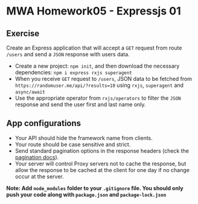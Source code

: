 # MWA Homework05 - Expressjs 01
## Exercise
Create an Express application that will accept a `GET` request from route `/users` and send a `JSON` response with users data.  
  
* Create a new project: `npm init`, and then download the necessary dependencies: `npm i express rxjs superagent`
* When you receive `GET` request to `/users`, JSON data to be fetched from `https://randomuser.me/api/?results=10` using `rxjs`, `superagent` and `async/await`
* Use the appropriate operator from `rxjs/operators` to filter the `JSON` response and send the user first and last name only.
## App configurations
* Your API should hide the framework name from clients.
* Your route should be case sensitive and strict.
* Send standard pagination options in the response headers (check the [pagination docs](https://randomuser.me/documentation#pagination)).
* Your server will control Proxy servers not to cache the response, but allow the response to be cached at the client for one day if no change occur at the server.

**Note: Add `node_modules` folder to your `.gitignore` file. You should only push your code along with `package.json` and `package-lock.json`**
